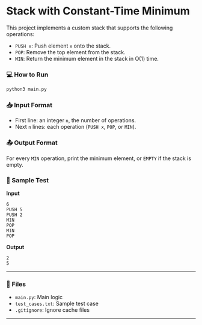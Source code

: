 # Stack with Constant-Time Minimum

This project implements a custom stack that supports the following operations:

- `PUSH x`: Push element `x` onto the stack.
- `POP`: Remove the top element from the stack.
- `MIN`: Return the minimum element in the stack in O(1) time.

### 💻 How to Run

```bash
python3 main.py
```

### 📥 Input Format
- First line: an integer `n`, the number of operations.
- Next `n` lines: each operation (`PUSH x`, `POP`, or `MIN`).

### 📤 Output Format
For every `MIN` operation, print the minimum element, or `EMPTY` if the stack is empty.

### 🧪 Sample Test

**Input**
```
6
PUSH 5
PUSH 2
MIN
POP
MIN
POP
```

**Output**
```
2
5
```

---

### 📁 Files

- `main.py`: Main logic
- `test_cases.txt`: Sample test case
- `.gitignore`: Ignore cache files

---
